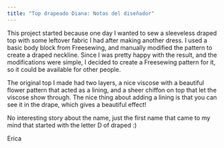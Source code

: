 ```yaml
---
title: "Top drapeado Diana: Notas del diseñador"
---
```


This project started because one day I wanted to sew a sleeveless draped top with some leftover fabric I had after making another dress. I used a basic body block from Freesewing, and manually modified the pattern to create a draped neckline. Since I was pretty happy with the result, and the modifications were simple, I decided to create a Freesewing pattern for it, so it could be available for other people.

The original top I made had two layers, a nice viscose with a beautiful flower pattern that acted as a lining, and a sheer chiffon on top that let the viscose show through. The nice thing about adding a lining is that you can see it in the drape, which gives a beautiful effect!

No interesting story about the name, just the first name that came to my mind that started with the letter D of draped :)

Erica


